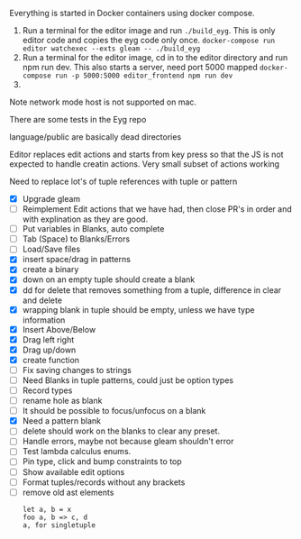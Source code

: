 Everything is started in Docker containers using docker compose.

1. Run a terminal for the editor image and run `./build_eyg`.
This is only editor code and copies the eyg code only once.
`docker-compose run editor watchexec --exts gleam -- ./build_eyg`
2. Run a terminal for the editor image, cd in to the editor directory and run npm run dev.
This also starts a server, need port 5000 mapped
`docker-compose run -p 5000:5000 editor_frontend npm run dev`
3.

Note network mode host is not supported on mac.

There are some tests in the Eyg repo

language/public are basically dead directories

Editor replaces edit actions and starts from key press so that the JS is not expected to handle creatin actions.
Very small subset of actions working

Need to replace lot's of tuple references with tuple or pattern

- [x] Upgrade gleam
- [ ] Reimplement Edit actions that we have had, then close PR's in order and with explination as they are good.
- [ ] Put variables in Blanks, auto complete
- [ ] Tab (Space) to Blanks/Errors
- [ ] Load/Save files
- [x] insert space/drag in patterns
- [x] create a binary
- [x] down on an empty tuple should create a blank
- [x] dd for delete that removes something from a tuple, difference in clear and delete
- [x] wrapping blank in tuple should be empty, unless we have type information
- [x] Insert Above/Below
- [x] Drag left right
- [x] Drag up/down
- [x] create function
- [ ] Fix saving changes to strings
- [ ] Need Blanks in tuple patterns, could just be option types
- [ ] Record types
- [ ] rename hole as blank
- [ ] It should be possible to focus/unfocus on a blank
- [x] Need a pattern blank
- [ ] delete should work on the blanks to clear any preset.
- [ ] Handle errors, maybe not because gleam shouldn't error
- [ ] Test lambda calculus enums.
- [ ] Pin type, click and bump constraints to top
- [ ] Show available edit options
- [ ] Format tuples/records without any brackets
- [ ] remove old ast elements
  ```
  let a, b = x
  foo a, b => c, d
  a, for singletuple
  ```

